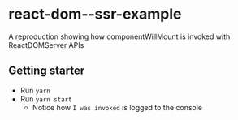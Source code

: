 # react-dom--ssr-example

A reproduction showing how componentWillMount is invoked with ReactDOMServer APIs

## Getting starter

- Run `yarn`
- Run `yarn start`
  - Notice how `I was invoked` is logged to the console
